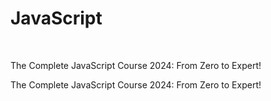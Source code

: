 # JavaScript

<br>
<p>The Complete JavaScript Course 2024: From Zero to Expert!</p>

The Complete JavaScript Course 2024: From Zero to Expert!